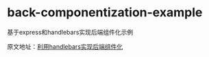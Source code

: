 # back-componentization-example
基于express和handlebars实现后端组件化示例

原文地址：[利用handlebars实现后端组件化](http://yalishizhude.github.io/2016/04/26/back-componentization/)
